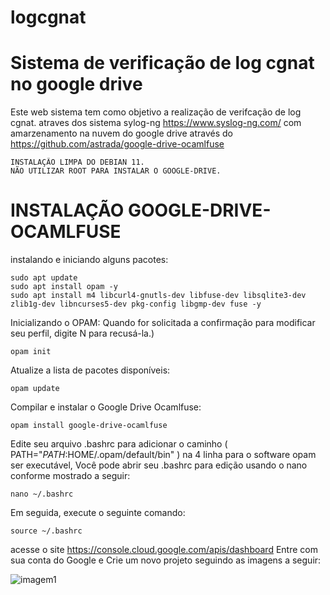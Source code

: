 # logcgnat
Sistema de verificação de log cgnat no google drive
=======================================================
Este web sistema tem como objetivo a realização de verifcação de log cgnat.
atraves dos sistema sylog-ng https://www.syslog-ng.com/
com amarzenamento na nuvem do google drive através do https://github.com/astrada/google-drive-ocamlfuse

    INSTALAÇÃO LIMPA DO DEBIAN 11. 
    NÃO UTILIZAR ROOT PARA INSTALAR O GOOGLE-DRIVE. 

INSTALAÇÃO GOOGLE-DRIVE-OCAMLFUSE
=================================
instalando e iniciando alguns pacotes:

    sudo apt update
    sudo apt install opam -y
    sudo apt install m4 libcurl4-gnutls-dev libfuse-dev libsqlite3-dev zlib1g-dev libncurses5-dev pkg-config libgmp-dev fuse -y

Inicializando o OPAM:
Quando for solicitada a confirmação para modificar seu perfil, digite N para recusá-la.)

    opam init 

Atualize a lista de pacotes disponíveis:

    opam update

Compilar e instalar o Google Drive Ocamlfuse:

    opam install google-drive-ocamlfuse

Edite seu arquivo .bashrc para adicionar o caminho ( PATH="$PATH:$HOME/.opam/default/bin" ) na 4 linha para o software opam ser executável, Você pode abrir seu .bashrc para edição usando o nano conforme mostrado a seguir:

    nano ~/.bashrc

Em seguida, execute o seguinte comando:

    source ~/.bashrc

acesse o site https://console.cloud.google.com/apis/dashboard
Entre com sua conta do Google e Crie um novo projeto seguindo as imagens a seguir:

![imagem1](https://github.com/Robsonvbt/logcgnat/assets/101009949/b4de679f-c102-4265-b314-d025b5c42a76)


